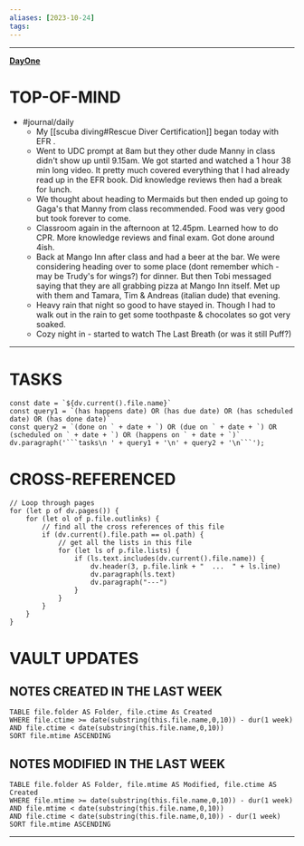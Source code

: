 ```yaml
---
aliases: [2023-10-24]
tags: 
---
```


---

**[DayOne](dayone://open?date=2023-10-24)**

# TOP-OF-MIND
- #journal/daily 
	- My [[scuba diving#Rescue Diver Certification]] began today with EFR .
	- Went to UDC prompt at 8am but they other dude Manny in class didn't show up until 9.15am. We got started and watched a 1 hour 38 min long video. It pretty much covered everything that I had already read up in the EFR book. Did knowledge reviews then had a break for lunch. 
	- We thought about heading to Mermaids but then ended up going to Gaga's that Manny from class recommended. Food was very good but took forever to come.
	- Classroom again in the afternoon at 12.45pm. Learned how to do CPR. More knowledge reviews and final exam. Got done around 4ish.
	- Back at Mango Inn after class and had a beer at the bar. We were considering heading over to some place (dont remember which - may be Trudy's for wings?) for dinner. But then Tobi messaged saying that they are all grabbing pizza at Mango Inn itself. Met up with them and Tamara, Tim & Andreas (italian dude) that evening. 
	- Heavy rain that night so good to have stayed in. Though I had to walk out in the rain to get some toothpaste & chocolates so got very soaked.
	- Cozy night in - started to watch The Last Breath (or was it still Puff?)

---
# TASKS
```dataviewjs
const date = `${dv.current().file.name}`
const query1 = `(has happens date) OR (has due date) OR (has scheduled date) OR (has done date)`
const query2 = `(done on ` + date + `) OR (due on ` + date + `) OR (scheduled on ` + date + `) OR (happens on ` + date + `)`
dv.paragraph('```tasks\n ' + query1 + '\n' + query2 + '\n```');
```
# CROSS-REFERENCED 
```dataviewjs
// Loop through pages 
for (let p of dv.pages()) {
	for (let ol of p.file.outlinks) {
		// find all the cross references of this file
		if (dv.current().file.path == ol.path) {
			// get all the lists in this file
			for (let ls of p.file.lists) {
				if (ls.text.includes(dv.current().file.name)) {
					dv.header(3, p.file.link + "  ...  " + ls.line)
					dv.paragraph(ls.text)
					dv.paragraph("---")
				}
			}
		}
	}
}
```

# VAULT UPDATES
## NOTES CREATED IN THE LAST WEEK
``` dataview
TABLE file.folder AS Folder, file.ctime As Created
WHERE file.ctime >= date(substring(this.file.name,0,10)) - dur(1 week) AND file.ctime < date(substring(this.file.name,0,10))
SORT file.mtime ASCENDING
```

## NOTES MODIFIED IN THE LAST WEEK
``` dataview
TABLE file.folder AS Folder, file.mtime AS Modified, file.ctime AS Created
WHERE file.mtime >= date(substring(this.file.name,0,10)) - dur(1 week)
AND file.mtime < date(substring(this.file.name,0,10))
AND file.ctime < date(substring(this.file.name,0,10)) - dur(1 week)
SORT file.mtime ASCENDING
```
---
